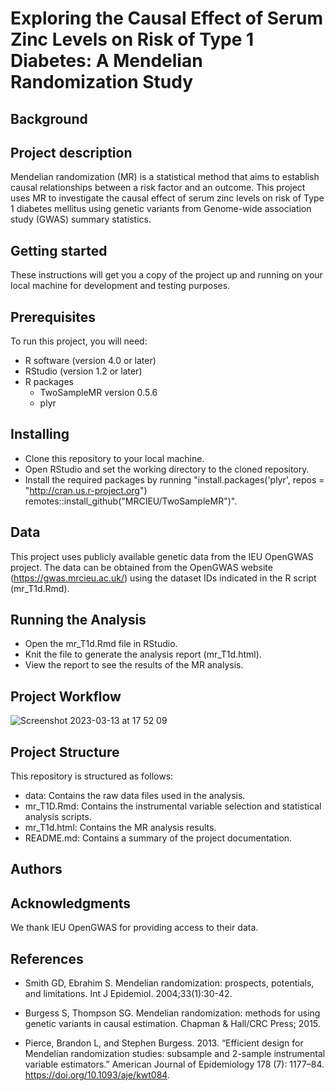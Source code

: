 # Exploring the Causal Effect of Serum Zinc Levels on Risk of Type 1 Diabetes: A Mendelian Randomization Study

## Background







## Project description
Mendelian randomization (MR) is a statistical method that aims to establish causal relationships between a risk factor and an outcome. This project uses MR to investigate the causal effect of serum zinc levels on risk of Type 1 diabetes mellitus using genetic variants from Genome-wide association study (GWAS) summary statistics.

## Getting started
These instructions will get you a copy of the project up and running on your local machine for development and testing purposes.

## Prerequisites
To run this project, you will need:

* R software (version 4.0 or later)
* RStudio (version 1.2 or later)
* R packages
  * TwoSampleMR version 0.5.6 
  * plyr 

## Installing
* Clone this repository to your local machine.
* Open RStudio and set the working directory to the cloned repository.
* Install the required packages by running "install.packages('plyr', repos = "http://cran.us.r-project.org")
remotes::install_github("MRCIEU/TwoSampleMR")".

## Data
This project uses publicly available genetic data from the IEU OpenGWAS project. The data can be obtained from the OpenGWAS website (https://gwas.mrcieu.ac.uk/) using the dataset IDs indicated in the R script (mr_T1d.Rmd).

## Running the Analysis
* Open the mr_T1d.Rmd file in RStudio.
* Knit the file to generate the analysis report (mr_T1d.html).
* View the report to see the results of the MR analysis.

## Project Workflow

![Screenshot 2023-03-13 at 17 52 09](https://user-images.githubusercontent.com/101923400/224738673-d6f862ee-c030-4ace-ab25-de765b90bf1a.png)

## Project Structure
This repository is structured as follows:

* data: Contains the raw data files used in the analysis.
* mr_T1D.Rmd: Contains the instrumental variable selection and statistical analysis scripts.
* mr_T1d.html: Contains the MR analysis results.
* README.md: Contains a summary of the project documentation.

## Authors


## Acknowledgments
We thank IEU OpenGWAS for providing access to their data.

## References
* Smith GD, Ebrahim S. Mendelian randomization: prospects, potentials, and limitations. Int J Epidemiol. 2004;33(1):30-42.

* Burgess S, Thompson SG. Mendelian randomization: methods for using genetic variants in causal estimation. Chapman & Hall/CRC Press; 2015.

* Pierce, Brandon L, and Stephen Burgess. 2013. “Efficient design for Mendelian randomization studies: subsample and 2-sample instrumental variable estimators.” American Journal of Epidemiology 178 (7): 1177–84. https://doi.org/10.1093/aje/kwt084.






